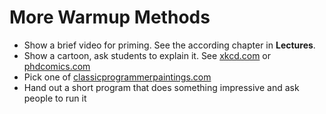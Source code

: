 
# More Warmup Methods

* Show a brief video for priming. See the according chapter in **Lectures**.
* Show a cartoon, ask students to explain it. See [xkcd.com](https://xkcd.com/) or [phdcomics.com](http://phdcomics.com)
* Pick one of [classicprogrammerpaintings.com](https://classicprogrammerpaintings.com/)
* Hand out a short program that does something impressive and ask people to run it
